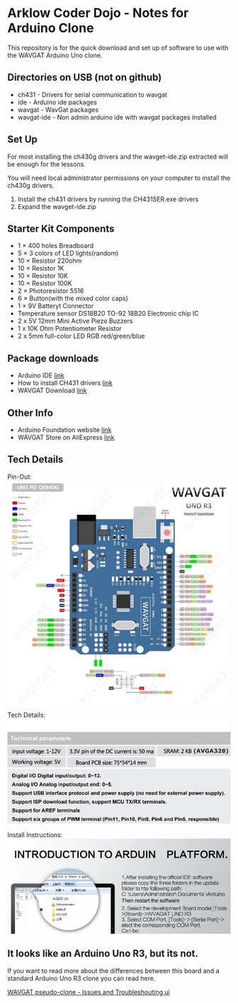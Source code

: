 # Arklow Coder Dojo - Notes for Arduino Clone

This repository is for the quick download and set up of software to use with the WAVGAT Arduino Uno clone. 

## Directories on USB (not on github)

* ch431 - Drivers for serial communication to wavgat
* ide - Arduino ide packages
* wavgat - WavGat packages
* wavgat-ide - Non admin arduino ide with wavgat packages installed

## Set Up

For most installing the ch430g drivers and the wavget-ide.zip extracted will be enough for the lessons.

You will need local administrator permissions on your computer to install the ch430g drivers.

1. Install the ch431 drivers by running the CH431SER.exe drivers
1. Expand the wavget-ide.zip

## Starter Kit Components

* 1 × 400 holes Breadboard
* 5 × 3 colors of LED lights(random)
* 10 × Resistor 220ohm
* 10 × Resistor 1K
* 10 × Resistor 10K
* 10 × Resistor 100K
* 2 × Photoresistor 5516
* 6 × Button(with the mixed color caps)
* 1 × 9V Batteryt Connector
* Temperature sensor DS18B20 TO-92 18B20 Electronic chip IC
* 2 x 5V 12mm Mini Active Piezo Buzzers
* 1 x 10K Ohm Potentiometer Resistor 
* 2 x 5mm full-color LED RGB red/green/blue

## Package downloads

* Arduino IDE [link](https://www.arduino.cc/en/main/software)
* How to install CH431 drivers [link](https://learn.sparkfun.com/tutorials/how-to-install-ch340-drivers/all)
* WAVGAT Download [link](https://github.com/WAVGAT-SZ/WAVGAT.git)

## Other Info

* Arduino Foundation website [link](https://www.arduino.cc)
* WAVGAT Store on AliExpress [link](https://wavgat.aliexpress.com/store/1962508?spm=a2g0o.detail.1000061.1.c98d4d638hIHne)

## Tech Details

Pin-Out:
![WAVGAT-Pins](wavgat-pinout.jpg?raw=true)


Tech Details:
![Tech-Details](wavgat-tech.jpg?raw=true)

Install Instructions:
![Install-Details](wavgat-install-instructions.webp?raw=true)

## It looks like an Arduino Uno R3, but its not.

If you want to read more about the differences between this board and a standard Arduino Uno R3 clone you can read here.

[WAVGAT pseudo-clone - Issues and Troubleshouting ui](https://forum.arduino.cc/index.php?topic=560692.0)
